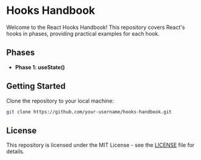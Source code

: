 # Hooks Handbook

Welcome to the React Hooks Handbook! This repository covers React's hooks in phases, providing practical examples for each hook.

## Phases

- **Phase 1: useState()**

## Getting Started

Clone the repository to your local machine:

```bash
git clone https://github.com/your-username/hooks-handbook.git
```

## License

This repository is licensed under the MIT License - see the [LICENSE](LICENSE) file for details.
